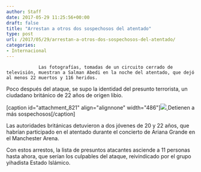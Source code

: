 ```yaml
---
author: Staff
date: 2017-05-29 11:25:56+00:00
draft: false
title: "Arrestan a otros dos sospechosos del atentado"
type: post
url: /2017/05/29/arrestan-a-otros-dos-sospechosos-del-atentado/
categories:
- Internacional
---
```



				Las fotografías, tomadas de un circuito cerrado de televisión, muestran a Salman Abedi en la noche del atentado, que dejó al menos 22 muertos y 116 heridos.

Poco después del ataque, se supo la identidad del presunto terrorista, un ciudadano británico de 22 años de origen libio.

[caption id="attachment_821" align="alignnone" width="486"][![](/uploads/2017/05/britain-attack_44840215-300x184.jpg)
](/uploads/2017/05/britain-attack_44840215.jpg) Detienen a más sospechosos[/caption]

Las autoridades británicas detuvieron a dos jóvenes de 20 y 22 años, que habrían participado en el atentado durante el concierto de Ariana Grande en el Manchester Arena.

Con estos arrestos, la lista de presuntos atacantes asciende a 11 personas hasta ahora, que serían los culpables del ataque, reivindicado por el grupo yihadista Estado Islámico.		
